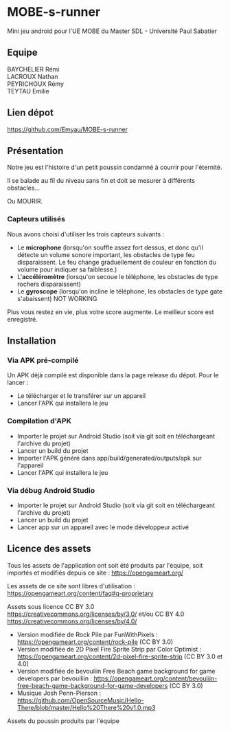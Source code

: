 # MOBE-s-runner
Mini jeu android pour l'UE MOBE du Master SDL - Université Paul Sabatier

## **Equipe**
BAYCHELIER Rémi<br>
LACROUX Nathan<br>
PEYRICHOUX Rémy<br>
TEYTAU Emilie

## **Lien dépot**
https://github.com/Emyau/MOBE-s-runner

## **Présentation**
Notre jeu est l'histoire d'un petit poussin condamné à courrir pour l'éternité. 

Il se balade au fil du niveau sans fin et doit se mesurer à différents obstacles...

Ou MOURIR.

### **Capteurs utilisés**
Nous avons choisi d'utiliser les trois capteurs suivants :

- Le **microphone** (lorsqu'on souffle assez fort dessus, et donc qu'il détecte un volume sonore important, les obstacles de type feu disparaissent. Le feu change graduellement de couleur en fonction du volume pour indiquer sa faiblesse.)
- L'**accéléromètre** (lorsqu'on secoue le téléphone, les obstacles de type rochers disparaissent)
- Le **gyroscope** (lorsqu'on incline le téléphone, les obstacles de type gate s'abaissent) NOT WORKING

Plus vous restez en vie, plus votre score augmente. Le meilleur score est enregistré.

## **Installation**
### **Via APK pré-compilé**
Un APK déjà compilé est disponible dans la page release du dépot. Pour le lancer :
- Le télécharger et le transférer sur un appareil
- Lancer l'APK qui installera le jeu

### **Compilation d'APK**
- Importer le projet sur Android Studio (soit via git soit en téléchargeant l'archive du projet)
- Lancer un build du projet
- Importer l'APK généré dans app/build/generated/outputs/apk sur l'appareil
- Lancer l'APK qui installera le jeu

### **Via débug Android Studio**
- Importer le projet sur Android Studio (soit via git soit en téléchargeant l'archive du projet)
- Lancer un build du projet
- Lancer app sur un appareil avec le mode développeur activé

## **Licence des assets**
Tous les assets de l'application ont soit été produits par l'équipe, soit importés et modifiés depuis ce site :
https://opengameart.org/

Les assets de ce site sont libres d'utilisation : https://opengameart.org/content/faq#q-proprietary

Assets sous licence CC BY 3.0 https://creativecommons.org/licenses/by/3.0/ et/ou CC BY 4.0 https://creativecommons.org/licenses/by/4.0/
- Version modifiée de Rock Pile par FunWithPixels : https://opengameart.org/content/rock-pile (CC BY 3.0)
- Version modifiée de 2D Pixel Fire Sprite Strip par Color Optimist : https://opengameart.org/content/2d-pixel-fire-sprite-strip (CC BY 3.0 et 4.0)
- Version modifiée de bevouliin Free Beach game background for game developers par bevouiliin : https://opengameart.org/content/bevouliin-free-beach-game-background-for-game-developers (CC BY 3.0)
- Musique Josh Penn-Pierson : https://github.com/OpenSourceMusic/Hello-There/blob/master/Hello%20There%20v1.0.mp3

Assets du poussin produits par l'équipe